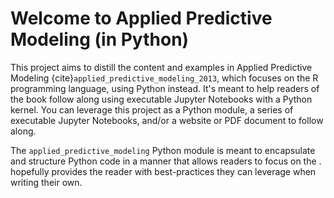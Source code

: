 # Welcome to Applied Predictive Modeling (in Python)

This project aims to distill the content and examples in Applied Predictive Modeling {cite}`applied_predictive_modeling_2013`, which focuses on the R programming language, using Python instead. It's meant to help readers of the book follow along using executable Jupyter Notebooks with a Python kernel. You can leverage this project as a Python module, a series of executable Jupyter Notebooks, and/or a website or PDF document to follow along.

The `applied_predictive_modeling` Python module is meant to encapsulate and structure Python code in a manner that allows readers to focus on the . hopefully provides the reader with best-practices they can leverage when writing their own.

```{tableofcontents}
```

```{bibliography}
```
